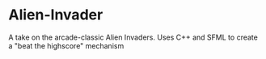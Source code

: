 # Alien-Invader
A take on the arcade-classic Alien Invaders.
Uses C++ and SFML to create a "beat the highscore" mechanism
